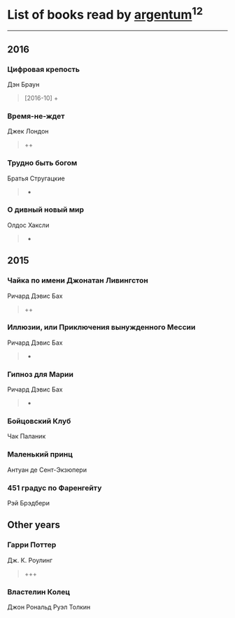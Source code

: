 # List of books read by [argentum](https://plus.google.com/+AlexandraPoliakova)<sup>12</sup>
---

## 2016

### Цифровая крепость
Дэн Браун
> [2016-10] +


### Время-не-ждет
Джек Лондон
> ++


### Трудно быть богом
Братья Стругацкие
> +


### О дивный новый мир
Олдос Хаксли
> +



## 2015

### Чайка по имени Джонатан Ливингстон
Ричард Дэвис Бах
> ++


### Иллюзии, или Приключения вынужденного Мессии
Ричард Дэвис Бах
> +


### Гипноз для Марии
Ричард Дэвис Бах
> +


### Бойцовский Клуб
Чак Паланик


### Маленький принц
Антуан де Сент-Экзюпери


### 451 градус по Фаренгейту
Рэй Брэдбери



## Other years

### Гарри Поттер
Дж. К. Роулинг
> +++


### Властелин Колец
Джон Рональд Руэл Толкин



